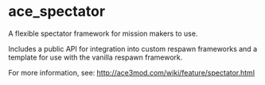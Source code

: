 ace_spectator
=======

A flexible spectator framework for mission makers to use.

Includes a public API for integration into custom respawn frameworks and a template for use with the vanilla respawn framework.

For more information, see: http://ace3mod.com/wiki/feature/spectator.html

